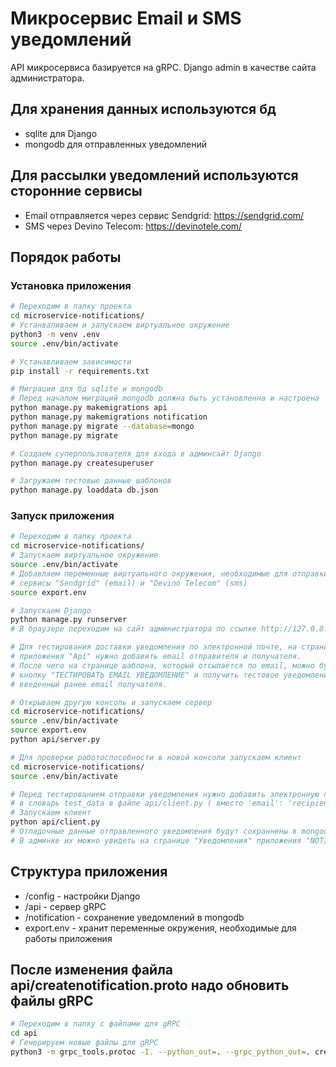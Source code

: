 
# Микросервис Email и SMS уведомлений

API микросервиса базируется на gRPC. Django admin в качестве сайта администратора.

## Для хранения данных используются бд

- sqlite для Django
- mongodb для отправленных уведомлений

## Для рассылки уведомлений используются сторонние сервисы

- Email отправляется через сервис Sendgrid: ​<https://sendgrid.com/>
- SMS через Devino Telecom: <https://devinotele.com/>

## Порядок работы

### Установка приложения

```bash
# Переходим в папку проекта
cd microservice-notifications/
# Устанваливаем и запускаем виртуальное окружение
python3 -m venv .env
source .env/bin/activate

# Устанавливаем зависимости
pip install -r requirements.txt

# Миграции для бд sqlite и mongodb
# Перед началом миграций mongodb должна быть установленна и настроена
python manage.py makemigrations api
python manage.py makemigrations notification
python manage.py migrate --database=mongo
python manage.py migrate

# Создаем суперпользователя для входа в админсайт Django
python manage.py createsuperuser

# Загружаем тестовые данные шаблонов
python manage.py loaddata db.json
```

### Запуск приложения

```bash
# Переходим в папку проекта
cd microservice-notifications/
# Запускаем виртуальное окружение
source .env/bin/activate
# Добавляем переменные виртуального окружения, необходимые для отправки уведомлений через
# сервисы "Sendgrid" (email) и "Devino Telecom" (sms)
source export.env

# Запускаем Django
python manage.py runserver
# В браузере переходим на сайт администратора по ссылке http://127.0.0.1:8000/admin

# Для тестирования доставки уведомления по электронной почте, на странице "Настройки"
# приложения "Api" нужно добавить email отправителя и получателя.
# После чего на странице шаблона, который отсылается по email, можно будет нажать
# кнопку "ТЕСТИРОВАТЬ EMAIL УВЕДОМЛЕНИЕ" и получить тестовое уведомление на
# введенный ранее email получателя.

# Открываем другую консоль и запускаем сервер
cd microservice-notifications/
source .env/bin/activate
source export.env
python api/server.py

# Для проверки работоспособности в новой консоли запускаем клиент
cd microservice-notifications/
source .env/bin/activate

# Перед тестированием отправки уведомления нужно добавить электронную почту получателя
# в словарь test_data в файле api/client.py ( вместо 'email': 'recipient@mail.com' )
# Запускаем клиент
python api/client.py
# Отладочные данные отправленного уведомления будут сохраннены в mongodb.
# В админке их можно увидеть на странице "Уведомления" приложения "NOTIFICATION".
```

## Структура приложения

- /config - настройки Django
- /api - сервер gRPC
- /notification - сохранение уведомлений в mongodb
- export.env - хранит переменные окружения, необходимые для работы приложения

## После изменения файла api/createnotification.proto надо обновить файлы gRPC

```bash
# Переходим в папку с файлами для gRPC
cd api
# Генерируем новые файлы для gRPC
python3 -m grpc_tools.protoc -I. --python_out=. --grpc_python_out=. createnotification.proto
```
